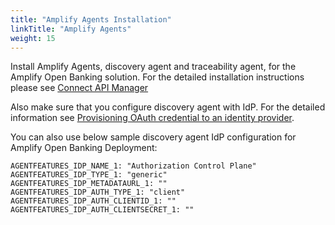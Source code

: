 ```yaml
---
title: "Amplify Agents Installation"
linkTitle: "Amplify Agents"
weight: 15
---
```

Install Amplify Agents, discovery agent and traceability agent, for the Amplify Open Banking solution. For the detailed installation instructions please see [Connect API Manager](https://docs.axway.com/bundle/amplify-central/page/docs/connect_manage_environ/connect_api_manager/index.html)

Also make sure that you configure discovery agent with IdP. For the detailed information see [Provisioning OAuth credential to an identity provider](https://docs.axway.com/bundle/amplify-central/page/docs/connect_manage_environ/connected_agent_common_reference/marketplace_provisioning/index.html#provisioning-oauth-credential-to-an-identity-provider).

You can also use below sample discovery agent IdP configuration for Amplify Open Banking Deployment:
```console
AGENTFEATURES_IDP_NAME_1: "Authorization Control Plane"
AGENTFEATURES_IDP_TYPE_1: "generic"
AGENTFEATURES_IDP_METADATAURL_1: ""
AGENTFEATURES_IDP_AUTH_TYPE_1: "client"
AGENTFEATURES_IDP_AUTH_CLIENTID_1: ""
AGENTFEATURES_IDP_AUTH_CLIENTSECRET_1: ""
```